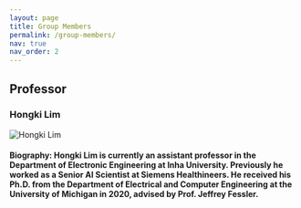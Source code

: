 ```yaml
---
layout: page
title: Group Members
permalink: /group-members/
nav: true
nav_order: 2
---
```


## Professor

### Hongki Lim
![Hongki Lim](/path/to/image.jpg) 

#### Biography: Hongki Lim is currently an assistant professor in the Department of Electronic Engineering at Inha University. Previously he worked as a Senior AI Scientist at Siemens Healthineers. He received his Ph.D. from the Department of Electrical and Computer Engineering at the University of Michigan in 2020, advised by Prof. Jeffrey Fessler. 


